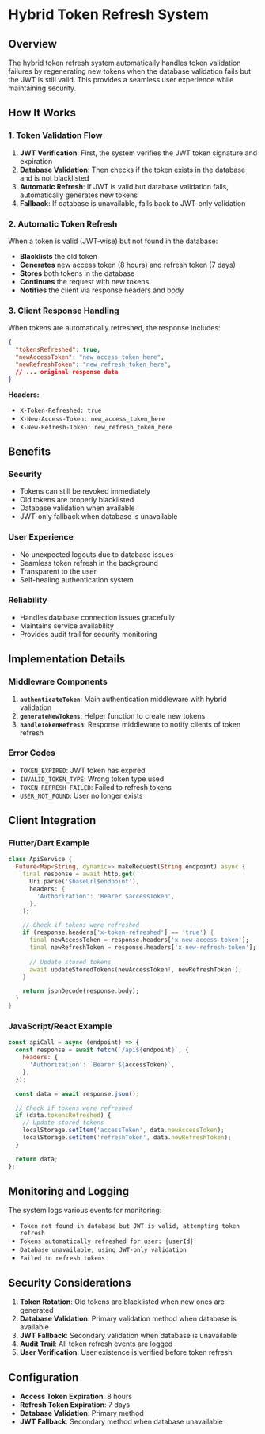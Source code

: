 # Hybrid Token Refresh System

## Overview

The hybrid token refresh system automatically handles token validation failures by regenerating new tokens when the database validation fails but the JWT is still valid. This provides a seamless user experience while maintaining security.

## How It Works

### 1. Token Validation Flow

1. **JWT Verification**: First, the system verifies the JWT token signature and expiration
2. **Database Validation**: Then checks if the token exists in the database and is not blacklisted
3. **Automatic Refresh**: If JWT is valid but database validation fails, automatically generates new tokens
4. **Fallback**: If database is unavailable, falls back to JWT-only validation

### 2. Automatic Token Refresh

When a token is valid (JWT-wise) but not found in the database:

- **Blacklists** the old token
- **Generates** new access token (8 hours) and refresh token (7 days)
- **Stores** both tokens in the database
- **Continues** the request with new tokens
- **Notifies** the client via response headers and body

### 3. Client Response Handling

When tokens are automatically refreshed, the response includes:

```json
{
  "tokensRefreshed": true,
  "newAccessToken": "new_access_token_here",
  "newRefreshToken": "new_refresh_token_here",
  // ... original response data
}
```

**Headers:**
- `X-Token-Refreshed: true`
- `X-New-Access-Token: new_access_token_here`
- `X-New-Refresh-Token: new_refresh_token_here`

## Benefits

### Security
- Tokens can still be revoked immediately
- Old tokens are properly blacklisted
- Database validation when available
- JWT-only fallback when database is unavailable

### User Experience
- No unexpected logouts due to database issues
- Seamless token refresh in the background
- Transparent to the user
- Self-healing authentication system

### Reliability
- Handles database connection issues gracefully
- Maintains service availability
- Provides audit trail for security monitoring

## Implementation Details

### Middleware Components

1. **`authenticateToken`**: Main authentication middleware with hybrid validation
2. **`generateNewTokens`**: Helper function to create new tokens
3. **`handleTokenRefresh`**: Response middleware to notify clients of token refresh

### Error Codes

- `TOKEN_EXPIRED`: JWT token has expired
- `INVALID_TOKEN_TYPE`: Wrong token type used
- `TOKEN_REFRESH_FAILED`: Failed to refresh tokens
- `USER_NOT_FOUND`: User no longer exists

## Client Integration

### Flutter/Dart Example

```dart
class ApiService {
  Future<Map<String, dynamic>> makeRequest(String endpoint) async {
    final response = await http.get(
      Uri.parse('$baseUrl$endpoint'),
      headers: {
        'Authorization': 'Bearer $accessToken',
      },
    );

    // Check if tokens were refreshed
    if (response.headers['x-token-refreshed'] == 'true') {
      final newAccessToken = response.headers['x-new-access-token'];
      final newRefreshToken = response.headers['x-new-refresh-token'];
      
      // Update stored tokens
      await updateStoredTokens(newAccessToken!, newRefreshToken!);
    }

    return jsonDecode(response.body);
  }
}
```

### JavaScript/React Example

```javascript
const apiCall = async (endpoint) => {
  const response = await fetch(`/api${endpoint}`, {
    headers: {
      'Authorization': `Bearer ${accessToken}`,
    },
  });

  const data = await response.json();

  // Check if tokens were refreshed
  if (data.tokensRefreshed) {
    // Update stored tokens
    localStorage.setItem('accessToken', data.newAccessToken);
    localStorage.setItem('refreshToken', data.newRefreshToken);
  }

  return data;
};
```

## Monitoring and Logging

The system logs various events for monitoring:

- `Token not found in database but JWT is valid, attempting token refresh`
- `Tokens automatically refreshed for user: {userId}`
- `Database unavailable, using JWT-only validation`
- `Failed to refresh tokens`

## Security Considerations

1. **Token Rotation**: Old tokens are blacklisted when new ones are generated
2. **Database Validation**: Primary validation method when database is available
3. **JWT Fallback**: Secondary validation when database is unavailable
4. **Audit Trail**: All token refresh events are logged
5. **User Verification**: User existence is verified before token refresh

## Configuration

- **Access Token Expiration**: 8 hours
- **Refresh Token Expiration**: 7 days
- **Database Validation**: Primary method
- **JWT Fallback**: Secondary method when database unavailable 